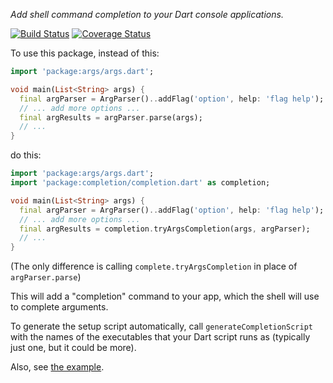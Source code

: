*Add shell command completion to your Dart console applications.*

[![Build Status](https://github.com/kevmoo/completion.dart/workflows/ci/badge.svg?branch=master)](https://github.com/kevmoo/completion.dart/actions?query=workflow%3A"ci"+branch%3Amaster)
[![Coverage Status](https://coveralls.io/repos/kevmoo/completion.dart/badge.svg?branch=master)](https://coveralls.io/r/kevmoo/completion.dart)

To use this package, instead of this:

```dart
import 'package:args/args.dart';

void main(List<String> args) {
  final argParser = ArgParser()..addFlag('option', help: 'flag help');
  // ... add more options ...
  final argResults = argParser.parse(args);
  // ...
}
```

do this:

```dart
import 'package:args/args.dart';
import 'package:completion/completion.dart' as completion;

void main(List<String> args) {
  final argParser = ArgParser()..addFlag('option', help: 'flag help');
  // ... add more options ...
  final argResults = completion.tryArgsCompletion(args, argParser);
  // ...
}
```

(The only difference is calling `complete.tryArgsCompletion` in place of `argParser.parse`)

This will add a "completion" command to your app, which the shell will use
to complete arguments.

To generate the setup script automatically, call `generateCompletionScript`
with the names of the executables that your Dart script runs as (typically
just one, but it could be more).

Also, see [the example](./example).
